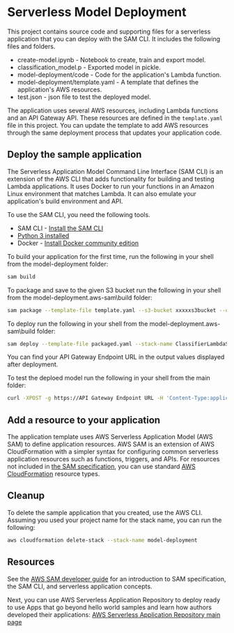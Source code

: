 # Serverless Model Deployment

This project contains source code and supporting files for a serverless application that you can deploy with the SAM CLI. It includes the following files and folders.

- create-model.ipynb - Notebook to create, train and export model.
- classification_model.p - Exported model in pickle.
- model-deployment/code - Code for the application's Lambda function.
- model-deployment/template.yaml - A template that defines the application's AWS resources.
- test.json - json file to test the deployed model.

The application uses several AWS resources, including Lambda functions and an API Gateway API. These resources are defined in the `template.yaml` file in this project. You can update the template to add AWS resources through the same deployment process that updates your application code.

## Deploy the sample application

The Serverless Application Model Command Line Interface (SAM CLI) is an extension of the AWS CLI that adds functionality for building and testing Lambda applications. It uses Docker to run your functions in an Amazon Linux environment that matches Lambda. It can also emulate your application's build environment and API.

To use the SAM CLI, you need the following tools.

* SAM CLI - [Install the SAM CLI](https://docs.aws.amazon.com/serverless-application-model/latest/developerguide/serverless-sam-cli-install.html)
* [Python 3 installed](https://www.python.org/downloads/)
* Docker - [Install Docker community edition](https://hub.docker.com/search/?type=edition&offering=community)

To build your application for the first time, run the following in your shell from the model-deployment folder:

```bash
sam build 
```


To package and save to the given S3 bucket run the following in your shell from the model-deployment\.aws-sam\build folder:

```bash
sam package --template-file template.yaml --s3-bucket xxxxxs3bucket --output-template-file packaged.yaml
```
To deploy run the following in your shell from the model-deployment\.aws-sam\build folder:

```bash
sam deploy --template-file packaged.yaml --stack-name ClassifierLambdaStack --capabilities CAPABILITY_IAM
```

You can find your API Gateway Endpoint URL in the output values displayed after deployment.

To test the deploed model run the following in your shell from the main folder:
```bash
curl -XPOST -g https://API Gateway Endpoint URL -H 'Content-Type:application/json' -d "@test.json"
```


## Add a resource to your application
The application template uses AWS Serverless Application Model (AWS SAM) to define application resources. AWS SAM is an extension of AWS CloudFormation with a simpler syntax for configuring common serverless application resources such as functions, triggers, and APIs. For resources not included in [the SAM specification](https://github.com/awslabs/serverless-application-model/blob/master/versions/2016-10-31.md), you can use standard [AWS CloudFormation](https://docs.aws.amazon.com/AWSCloudFormation/latest/UserGuide/aws-template-resource-type-ref.html) resource types.


## Cleanup

To delete the sample application that you created, use the AWS CLI. Assuming you used your project name for the stack name, you can run the following:

```bash
aws cloudformation delete-stack --stack-name model-deployment
```

## Resources

See the [AWS SAM developer guide](https://docs.aws.amazon.com/serverless-application-model/latest/developerguide/what-is-sam.html) for an introduction to SAM specification, the SAM CLI, and serverless application concepts.

Next, you can use AWS Serverless Application Repository to deploy ready to use Apps that go beyond hello world samples and learn how authors developed their applications: [AWS Serverless Application Repository main page](https://aws.amazon.com/serverless/serverlessrepo/)

